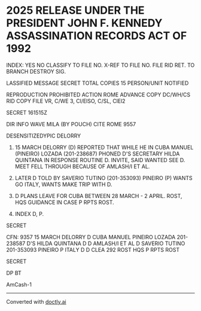# 2025 RELEASE UNDER THE PRESIDENT JOHN F. KENNEDY ASSASSINATION RECORDS ACT OF 1992

INDEX: YES NO
CLASSIFY TO FILE NO.
X-REF TO FILE NO.
FILE RID RET. TO BRANCH
DESTROY SIG.

LASSIFIED MESSAGE
SECRET
TOTAL COPIES 15
PERSON/UNIT NOTIFIED

REPRODUCTION PROHIBITED
ACTION ROME
ADVANCE COPY
DC/WH/CS RID COPY
FILE VR, C/WE 3, Cl/ElSO, C/SL, ClEl2

SECRET 161515Z

DIR INFO WAVE MILA (BY POUCH) CITE ROME 9557

DESENSITIZEDYPIC DELORRY

1. 15 MARCH DELORRY (D) REPORTED THAT WHILE HE IN CUBA
   MANUEL (PINEIRO) LOZADA (201-238687) PHONED D'S SECRETARY
   HILDA QUINTANA IN RESPONSE ROUTINE D. INVITE, SAID WANTED SEE
   D. MEET FELL THROUGH BECAUSE OF AMLASH/I ET AL.

2. LATER D TOLD BY SAVERIO TUTINO (201-353093) PINEIRO
   (P) WANTS GO ITALY, WANTS MAKE TRIP WITH D.

3. D PLANS LEAVE FOR CUBA BETWEEN 28 MARCH - 2 APRIL.
   ROST, HQS GUIDANCE IN CASE P RPTS ROST.

4. INDEX D, P.

SECRET

CFN: 9357 15 MARCH DELORRY D CUBA MANUEL PINEIRO LOZADA
201-238587 D'S HILDA QUINTANA D D AMLASH/I ET AL D SAVERIO TUTINO
201-353093 PINEIRO P ITALY D D CLEA 292 ROST HQS P RPTS ROST

SECRET

DP
BT

AmCash-1


---
Converted with [doctly.ai](https://doctly.ai)
